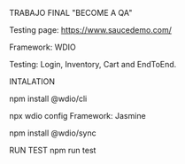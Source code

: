 TRABAJO FINAL "BECOME A QA"

Testing page: https://www.saucedemo.com/

Framework: WDIO

Testing: Login, Inventory, Cart and EndToEnd.

INTALATION

npm install @wdio/cli

npx wdio config 
Framework: Jasmine

npm install @wdio/sync

RUN TEST 
npm run test
